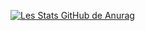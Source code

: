 [![Les Stats GitHub de Anurag](https://github-readme-stats.vercel.app/api?username=Matthieu33197)](https://github.com/anuraghazra/github-readme-stats)

<!---
Matthieu33197/Matthieu33197 is a ✨ special ✨ repository because its `README.md` (this file) appears on your GitHub profile.
You can click the Preview link to take a look at your changes.
--->
